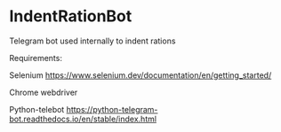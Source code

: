 # IndentRationBot

Telegram bot used internally to indent rations 

Requirements:

Selenium 
https://www.selenium.dev/documentation/en/getting_started/

Chrome webdriver

Python-telebot
https://python-telegram-bot.readthedocs.io/en/stable/index.html
